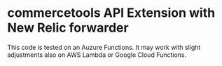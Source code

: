 # commercetools API Extension with New Relic forwarder

This code is tested on an Auzure Functions. It may work with slight adjustments also on AWS Lambda or Google Cloud Functions.
